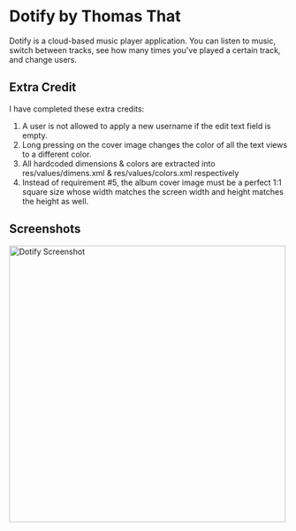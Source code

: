 # Dotify by Thomas That

Dotify is a cloud-based music player application. You can listen to music, switch between tracks, see how many times you've played a certain track, and change users.

## Extra Credit

I have completed these extra credits:
1. A user is not allowed to apply a new username if the edit text field is empty.
2. Long pressing on the cover image changes the color of all the text views to a different color.
4. All hardcoded dimensions & colors are extracted into res/values/dimens.xml & res/values/colors.xml respectively
5. Instead of requirement #5, the album cover image must be a perfect 1:1 square size whose width matches the screen width and height matches the height as well.

## Screenshots

<image alt="Dotify Screenshot" src="./Screenshot/app_screenshot.png" height="500" />